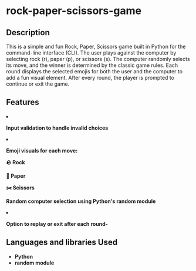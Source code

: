 <h1>rock-paper-scissors-game</h1>

<h2>Description</h2>
This is a simple and fun Rock, Paper, Scissors game built in Python for the command-line interface (CLI). The user plays against the computer by selecting rock (r), paper (p), or scissors (s). The computer randomly selects its move, and the winner is determined by the classic game rules.
Each round displays the selected emojis for both the user and the computer to add a fun visual element. After every round, the player is prompted to continue or exit the game.
<br />

<h2>Features</h2
              
- <b>Input validation to handle invalid choices <b>

- <b>Emoji visuals for each move:

  🪨 Rock
  
  📃 Paper
  
  ✂️ Scissors<b>

  <b>Random computer selection using Python's random module <b>

- <b>Option to replay or exit after each round-<b>

<h2>Languages and libraries Used</h2>

- <b>Python</b> 
- <b>random module</b>

